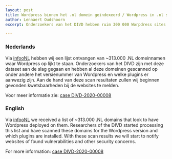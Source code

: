 ```yaml
---
layout: post
title: Wordpress binnen het .nl domein geïndexeerd / Wordpress in .nl space indexed
author: Lennaert Oudshoorn
excerpt: Onderzoekers van het DIVD hebben ruim 300 000 Worpdress sites gescanned en analyseren de resultaten.  / Researchers of the DIVD have scanned over 300 000 Wordpress websites, and aare analysing the results.

---
```


### Nederlands

Via [infooNL](https://www.infoo.nl) hebben wij een lijst ontvangen van ~313.000 .NL domeinnamen waar Wordpress op lijkt te staan. Onderzoekers van het DIVD zijn met deze dataset aan de slag gegaan en hebben al deze domeinen gescanned op onder andere het versienummer van Wordpress en welke plugins er aanwezig zijn. Aan de hand van deze scan resultaten zullen wij beginnen gevonden kwetsbaarheden bij de websites te melden.

Voor meer informatie zie: [case DIVD-2020-00008](/DIVD-2020-00008/)

### English

Via [infooNL](https://www.infoo.nl) we received a list of ~313.000 .NL domains that look to have Wordpress deployed on them. Researchers of the DIVD started processing this list and have scanned these domains for the Wordpress version and which plugins are installed. With these scan results we will start to notify websites of found vulnerabilities and other security concerns.

For more information: [case DIVD-2020-00008](/DIVD-2020-00008/)
